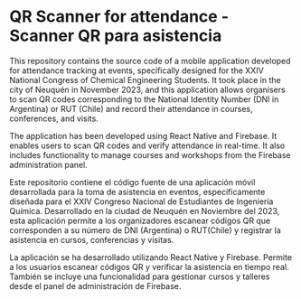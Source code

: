 # QR Scanner for attendance - Scanner QR para asistencia

This repository contains the source code of a mobile application developed for attendance tracking at events, specifically designed for the XXIV National Congress of Chemical Engineering Students. It took place in the city of Neuquén in November 2023, and this application allows organisers to scan QR codes corresponding to the National Identity Number (DNI in Argentina) or RUT (Chile) and record their attendance in courses, conferences, and visits.

The application has been developed using React Native and Firebase. It enables users to scan QR codes and verify attendance in real-time. It also includes functionality to manage courses and workshops from the Firebase administration panel.

Este repositorio contiene el código fuente de una aplicación móvil desarrollada para la toma de asistencia en eventos, específicamente diseñada para el XXIV Congreso Nacional de Estudiantes de Ingeniería Química.
Desarrollado en la ciudad de Neuquén en Noviembre del 2023, esta aplicación permite a los organizadores escanear códigos QR que corresponden a su número de DNI (Argentina) o RUT(Chile) y registrar la asistencia en cursos, conferencias y visitas.

La aplicación se ha desarrollado utilizando React Native y Firebase. Permite a los usuarios escanear códigos QR y verificar la asistencia en tiempo real.
También se incluye una funcionalidad para gestionar cursos y talleres desde el panel de administración de Firebase.
